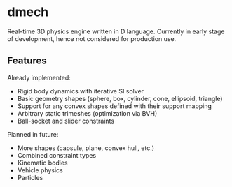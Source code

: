dmech
=====
Real-time 3D physics engine written in D language. Currently in early stage of development, hence not considered for production use.

Features
--------
Already implemented:
* Rigid body dynamics with iterative SI solver
* Basic geometry shapes (sphere, box, cylinder, cone, ellipsoid, triangle)
* Support for any convex shapes defined with their support mapping
* Arbitrary static trimeshes (optimization via BVH)
* Ball-socket and slider constraints

Planned in future:
* More shapes (capsule, plane, convex hull, etc.)
* Combined constraint types
* Kinematic bodies
* Vehicle physics
* Particles


